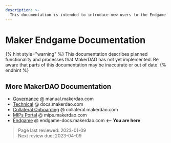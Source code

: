 ```yaml
---
description: >-
  This documentation is intended to introduce new users to the Endgame Plan and to serve as reference material for more advanced users.
---
```


# Maker Endgame Documentation

{% hint style="warning" %}
This documentation describes planned functionality and processes that MakerDAO has not yet implemented. Be aware that parts of this documentation may be inaccurate or out of date.
{% endhint %}

## More MakerDAO Documentation
* [Governance](https://manual.makerdao.com/) @ manual.makerdao.com
* [Technical](https://docs.makerdao.com/) @ docs.makerdao.com
* [Collateral Onboarding](https://collateral.makerdao.com/) @ collateral.makerdao.com
* [MIPs Portal](https://mips.makerdao.com/) @ mips.makerdao.com
* [Endgame](https://endgame-docs.makerdao.com/) @ endgame-docs.makerdao.com **<-- You are here**

>Page last reviewed: 2023-01-09    
>Next review due: 2023-04-09    

